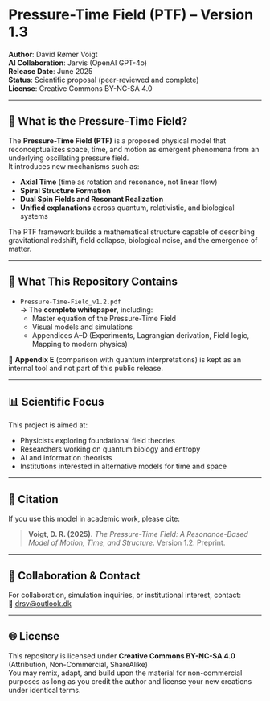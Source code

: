 # Pressure-Time Field (PTF) – Version 1.3

**Author**: David Rømer Voigt  
**AI Collaboration**: Jarvis (OpenAI GPT-4o)  
**Release Date**: June 2025  
**Status**: Scientific proposal (peer-reviewed and complete)  
**License**: Creative Commons BY-NC-SA 4.0

---

## 🔬 What is the Pressure-Time Field?

The **Pressure-Time Field (PTF)** is a proposed physical model that reconceptualizes space, time, and motion as emergent phenomena from an underlying oscillating pressure field.  
It introduces new mechanisms such as:

- **Axial Time** (time as rotation and resonance, not linear flow)  
- **Spiral Structure Formation**  
- **Dual Spin Fields and Resonant Realization**  
- **Unified explanations** across quantum, relativistic, and biological systems

The PTF framework builds a mathematical structure capable of describing gravitational redshift, field collapse, biological noise, and the emergence of matter.

---

## 📄 What This Repository Contains

- `Pressure-Time-Field_v1.2.pdf`  
  → The **complete whitepaper**, including:
  - Master equation of the Pressure-Time Field
  - Visual models and simulations
  - Appendices A–D (Experiments, Lagrangian derivation, Field logic, Mapping to modern physics)

🚫 **Appendix E** (comparison with quantum interpretations) is kept as an internal tool and not part of this public release.

---

## 📊 Scientific Focus

This project is aimed at:

- Physicists exploring foundational field theories  
- Researchers working on quantum biology and entropy  
- AI and information theorists  
- Institutions interested in alternative models for time and space  

---

## 📎 Citation

If you use this model in academic work, please cite:

> **Voigt, D. R. (2025).** *The Pressure-Time Field: A Resonance-Based Model of Motion, Time, and Structure*. Version 1.2. Preprint.

---

## 🤝 Collaboration & Contact

For collaboration, simulation inquiries, or institutional interest, contact:  
📧 [drsv@outlook.dk](mailto:drsv@outlook.dk)

---

## 🌐 License

This repository is licensed under **Creative Commons BY-NC-SA 4.0**  
(Attribution, Non-Commercial, ShareAlike)  
You may remix, adapt, and build upon the material for non-commercial purposes as long as you credit the author and license your new creations under identical terms.
